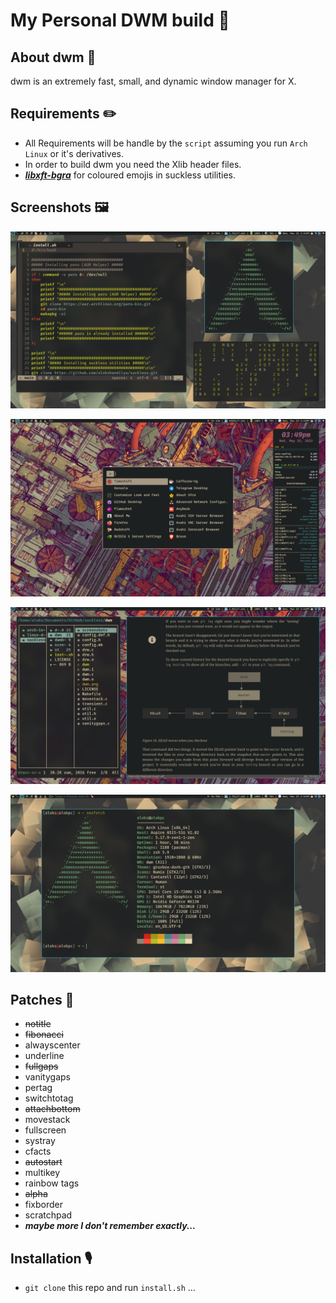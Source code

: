 # My Personal DWM build 🌟

## About dwm 🐧

dwm is an extremely fast, small, and dynamic window manager for X.

## Requirements ✏️

- All Requirements will be handle by the `script` assuming you run `Arch Linux` or it's derivatives.
- In order to build dwm you need the Xlib header files.
- [***libxft-bgra***](https://aur.archlinux.org/packages/libxft-bgra-git)
for coloured emojis in suckless utilities.

## Screenshots 🖼️

![Screenshot 1](screenshots/1.png "Screenshot 1")

![Screenshot 2](screenshots/2.png "Screenshot 2")

![Screenshot 3](screenshots/3.png "Screenshot 3")

![Screenshot 3](screenshots/4.png "Screenshot 4")

## Patches 🧰

- ~~notitle~~
- ~~fibonacci~~
- alwayscenter
- underline
- ~~fullgaps~~
- vanitygaps
- pertag
- switchtotag
- ~~attachbottom~~
- movestack
- fullscreen
- systray
- cfacts
- ~~autostart~~
- multikey
- rainbow tags
- ~~alpha~~
- fixborder
- scratchpad
- ***maybe more I don't remember exactly...***

## Installation 🎙️

- `git clone` this repo and run `install.sh` ...
